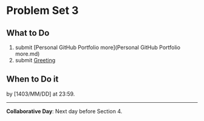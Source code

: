 # Problem Set 3

## What to Do
1. submit [Personal GitHub Portfolio more](Personal GitHub Portfolio more.md)
2. submit [Greeting](Greeting.md)
## When to Do it

by [1403/MM/DD] at 23:59.

---

**Collaborative Day**: Next day before Section 4.